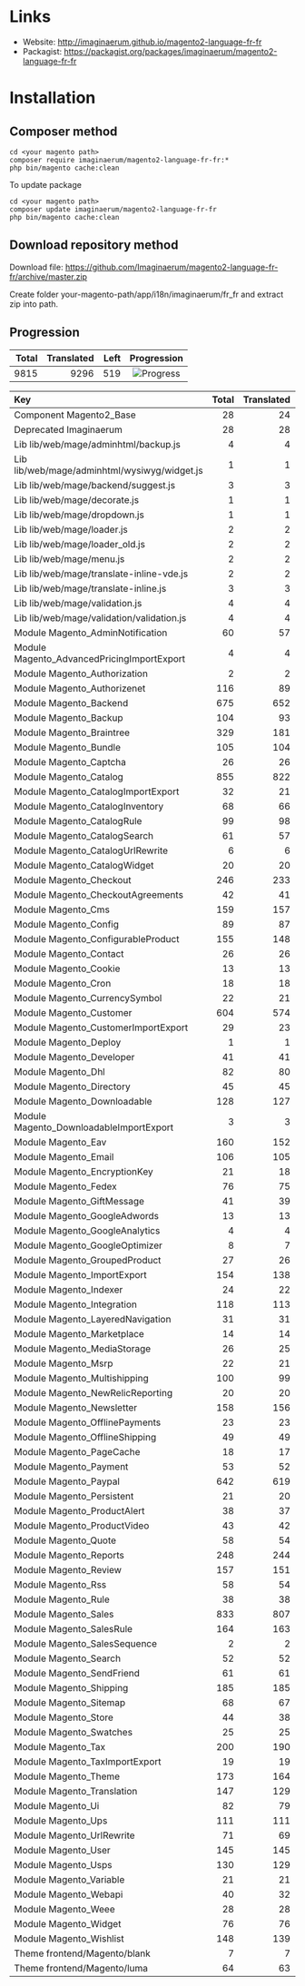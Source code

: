 # Links

* Website: http://imaginaerum.github.io/magento2-language-fr-fr
* Packagist: https://packagist.org/packages/imaginaerum/magento2-language-fr-fr

# Installation

## Composer method

```
cd <your magento path>
composer require imaginaerum/magento2-language-fr-fr:*
php bin/magento cache:clean
```

To update package

```
cd <your magento path>
composer update imaginaerum/magento2-language-fr-fr
php bin/magento cache:clean
```

## Download repository method

Download file: https://github.com/Imaginaerum/magento2-language-fr-fr/archive/master.zip

Create folder your-magento-path/app/i18n/imaginaerum/fr_fr and extract zip into path.

## Progression

| Total | Translated | Left | Progression |
| -------------: | -----------------------: | -----------------------: | :---------: |
| 9815 | 9296 | 519 | ![Progress](http://progressed.io/bar/94) |

| Key | Total | Translated | Left | Progression |
| :----- | -------------: | -----------------------: | -----------------------: | :---------: |
| Component Magento2_Base | 28 | 24 | 4 | ![Progress](http://progressed.io/bar/85) |
| Deprecated Imaginaerum | 28 | 28 | 0 | ![Progress](http://progressed.io/bar/100) |
| Lib lib/web/mage/adminhtml/backup.js | 4 | 4 | 0 | ![Progress](http://progressed.io/bar/100) |
| Lib lib/web/mage/adminhtml/wysiwyg/widget.js | 1 | 1 | 0 | ![Progress](http://progressed.io/bar/100) |
| Lib lib/web/mage/backend/suggest.js | 3 | 3 | 0 | ![Progress](http://progressed.io/bar/100) |
| Lib lib/web/mage/decorate.js | 1 | 1 | 0 | ![Progress](http://progressed.io/bar/100) |
| Lib lib/web/mage/dropdown.js | 1 | 1 | 0 | ![Progress](http://progressed.io/bar/100) |
| Lib lib/web/mage/loader.js | 2 | 2 | 0 | ![Progress](http://progressed.io/bar/100) |
| Lib lib/web/mage/loader_old.js | 2 | 2 | 0 | ![Progress](http://progressed.io/bar/100) |
| Lib lib/web/mage/menu.js | 2 | 2 | 0 | ![Progress](http://progressed.io/bar/100) |
| Lib lib/web/mage/translate-inline-vde.js | 2 | 2 | 0 | ![Progress](http://progressed.io/bar/100) |
| Lib lib/web/mage/translate-inline.js | 3 | 3 | 0 | ![Progress](http://progressed.io/bar/100) |
| Lib lib/web/mage/validation.js | 4 | 4 | 0 | ![Progress](http://progressed.io/bar/100) |
| Lib lib/web/mage/validation/validation.js | 4 | 4 | 0 | ![Progress](http://progressed.io/bar/100) |
| Module Magento_AdminNotification | 60 | 57 | 3 | ![Progress](http://progressed.io/bar/95) |
| Module Magento_AdvancedPricingImportExport | 4 | 4 | 0 | ![Progress](http://progressed.io/bar/100) |
| Module Magento_Authorization | 2 | 2 | 0 | ![Progress](http://progressed.io/bar/100) |
| Module Magento_Authorizenet | 116 | 89 | 27 | ![Progress](http://progressed.io/bar/76) |
| Module Magento_Backend | 675 | 652 | 23 | ![Progress](http://progressed.io/bar/96) |
| Module Magento_Backup | 104 | 93 | 11 | ![Progress](http://progressed.io/bar/89) |
| Module Magento_Braintree | 329 | 181 | 148 | ![Progress](http://progressed.io/bar/55) |
| Module Magento_Bundle | 105 | 104 | 1 | ![Progress](http://progressed.io/bar/99) |
| Module Magento_Captcha | 26 | 26 | 0 | ![Progress](http://progressed.io/bar/100) |
| Module Magento_Catalog | 855 | 822 | 33 | ![Progress](http://progressed.io/bar/96) |
| Module Magento_CatalogImportExport | 32 | 21 | 11 | ![Progress](http://progressed.io/bar/65) |
| Module Magento_CatalogInventory | 68 | 66 | 2 | ![Progress](http://progressed.io/bar/97) |
| Module Magento_CatalogRule | 99 | 98 | 1 | ![Progress](http://progressed.io/bar/98) |
| Module Magento_CatalogSearch | 61 | 57 | 4 | ![Progress](http://progressed.io/bar/93) |
| Module Magento_CatalogUrlRewrite | 6 | 6 | 0 | ![Progress](http://progressed.io/bar/100) |
| Module Magento_CatalogWidget | 20 | 20 | 0 | ![Progress](http://progressed.io/bar/100) |
| Module Magento_Checkout | 246 | 233 | 13 | ![Progress](http://progressed.io/bar/94) |
| Module Magento_CheckoutAgreements | 42 | 41 | 1 | ![Progress](http://progressed.io/bar/97) |
| Module Magento_Cms | 159 | 157 | 2 | ![Progress](http://progressed.io/bar/98) |
| Module Magento_Config | 89 | 87 | 2 | ![Progress](http://progressed.io/bar/97) |
| Module Magento_ConfigurableProduct | 155 | 148 | 7 | ![Progress](http://progressed.io/bar/95) |
| Module Magento_Contact | 26 | 26 | 0 | ![Progress](http://progressed.io/bar/100) |
| Module Magento_Cookie | 13 | 13 | 0 | ![Progress](http://progressed.io/bar/100) |
| Module Magento_Cron | 18 | 18 | 0 | ![Progress](http://progressed.io/bar/100) |
| Module Magento_CurrencySymbol | 22 | 21 | 1 | ![Progress](http://progressed.io/bar/95) |
| Module Magento_Customer | 604 | 574 | 30 | ![Progress](http://progressed.io/bar/95) |
| Module Magento_CustomerImportExport | 29 | 23 | 6 | ![Progress](http://progressed.io/bar/79) |
| Module Magento_Deploy | 1 | 1 | 0 | ![Progress](http://progressed.io/bar/100) |
| Module Magento_Developer | 41 | 41 | 0 | ![Progress](http://progressed.io/bar/100) |
| Module Magento_Dhl | 82 | 80 | 2 | ![Progress](http://progressed.io/bar/97) |
| Module Magento_Directory | 45 | 45 | 0 | ![Progress](http://progressed.io/bar/100) |
| Module Magento_Downloadable | 128 | 127 | 1 | ![Progress](http://progressed.io/bar/99) |
| Module Magento_DownloadableImportExport | 3 | 3 | 0 | ![Progress](http://progressed.io/bar/100) |
| Module Magento_Eav | 160 | 152 | 8 | ![Progress](http://progressed.io/bar/95) |
| Module Magento_Email | 106 | 105 | 1 | ![Progress](http://progressed.io/bar/99) |
| Module Magento_EncryptionKey | 21 | 18 | 3 | ![Progress](http://progressed.io/bar/85) |
| Module Magento_Fedex | 76 | 75 | 1 | ![Progress](http://progressed.io/bar/98) |
| Module Magento_GiftMessage | 41 | 39 | 2 | ![Progress](http://progressed.io/bar/95) |
| Module Magento_GoogleAdwords | 13 | 13 | 0 | ![Progress](http://progressed.io/bar/100) |
| Module Magento_GoogleAnalytics | 4 | 4 | 0 | ![Progress](http://progressed.io/bar/100) |
| Module Magento_GoogleOptimizer | 8 | 7 | 1 | ![Progress](http://progressed.io/bar/87) |
| Module Magento_GroupedProduct | 27 | 26 | 1 | ![Progress](http://progressed.io/bar/96) |
| Module Magento_ImportExport | 154 | 138 | 16 | ![Progress](http://progressed.io/bar/89) |
| Module Magento_Indexer | 24 | 22 | 2 | ![Progress](http://progressed.io/bar/91) |
| Module Magento_Integration | 118 | 113 | 5 | ![Progress](http://progressed.io/bar/95) |
| Module Magento_LayeredNavigation | 31 | 31 | 0 | ![Progress](http://progressed.io/bar/100) |
| Module Magento_Marketplace | 14 | 14 | 0 | ![Progress](http://progressed.io/bar/100) |
| Module Magento_MediaStorage | 26 | 25 | 1 | ![Progress](http://progressed.io/bar/96) |
| Module Magento_Msrp | 22 | 21 | 1 | ![Progress](http://progressed.io/bar/95) |
| Module Magento_Multishipping | 100 | 99 | 1 | ![Progress](http://progressed.io/bar/99) |
| Module Magento_NewRelicReporting | 20 | 20 | 0 | ![Progress](http://progressed.io/bar/100) |
| Module Magento_Newsletter | 158 | 156 | 2 | ![Progress](http://progressed.io/bar/98) |
| Module Magento_OfflinePayments | 23 | 23 | 0 | ![Progress](http://progressed.io/bar/100) |
| Module Magento_OfflineShipping | 49 | 49 | 0 | ![Progress](http://progressed.io/bar/100) |
| Module Magento_PageCache | 18 | 17 | 1 | ![Progress](http://progressed.io/bar/94) |
| Module Magento_Payment | 53 | 52 | 1 | ![Progress](http://progressed.io/bar/98) |
| Module Magento_Paypal | 642 | 619 | 23 | ![Progress](http://progressed.io/bar/96) |
| Module Magento_Persistent | 21 | 20 | 1 | ![Progress](http://progressed.io/bar/95) |
| Module Magento_ProductAlert | 38 | 37 | 1 | ![Progress](http://progressed.io/bar/97) |
| Module Magento_ProductVideo | 43 | 42 | 1 | ![Progress](http://progressed.io/bar/97) |
| Module Magento_Quote | 58 | 54 | 4 | ![Progress](http://progressed.io/bar/93) |
| Module Magento_Reports | 248 | 244 | 4 | ![Progress](http://progressed.io/bar/98) |
| Module Magento_Review | 157 | 151 | 6 | ![Progress](http://progressed.io/bar/96) |
| Module Magento_Rss | 58 | 54 | 4 | ![Progress](http://progressed.io/bar/93) |
| Module Magento_Rule | 38 | 38 | 0 | ![Progress](http://progressed.io/bar/100) |
| Module Magento_Sales | 833 | 807 | 26 | ![Progress](http://progressed.io/bar/96) |
| Module Magento_SalesRule | 164 | 163 | 1 | ![Progress](http://progressed.io/bar/99) |
| Module Magento_SalesSequence | 2 | 2 | 0 | ![Progress](http://progressed.io/bar/100) |
| Module Magento_Search | 52 | 52 | 0 | ![Progress](http://progressed.io/bar/100) |
| Module Magento_SendFriend | 61 | 61 | 0 | ![Progress](http://progressed.io/bar/100) |
| Module Magento_Shipping | 185 | 185 | 0 | ![Progress](http://progressed.io/bar/100) |
| Module Magento_Sitemap | 68 | 67 | 1 | ![Progress](http://progressed.io/bar/98) |
| Module Magento_Store | 44 | 38 | 6 | ![Progress](http://progressed.io/bar/86) |
| Module Magento_Swatches | 25 | 25 | 0 | ![Progress](http://progressed.io/bar/100) |
| Module Magento_Tax | 200 | 190 | 10 | ![Progress](http://progressed.io/bar/95) |
| Module Magento_TaxImportExport | 19 | 19 | 0 | ![Progress](http://progressed.io/bar/100) |
| Module Magento_Theme | 173 | 164 | 9 | ![Progress](http://progressed.io/bar/94) |
| Module Magento_Translation | 147 | 129 | 18 | ![Progress](http://progressed.io/bar/87) |
| Module Magento_Ui | 82 | 79 | 3 | ![Progress](http://progressed.io/bar/96) |
| Module Magento_Ups | 111 | 111 | 0 | ![Progress](http://progressed.io/bar/100) |
| Module Magento_UrlRewrite | 71 | 69 | 2 | ![Progress](http://progressed.io/bar/97) |
| Module Magento_User | 145 | 145 | 0 | ![Progress](http://progressed.io/bar/100) |
| Module Magento_Usps | 130 | 129 | 1 | ![Progress](http://progressed.io/bar/99) |
| Module Magento_Variable | 21 | 21 | 0 | ![Progress](http://progressed.io/bar/100) |
| Module Magento_Webapi | 40 | 32 | 8 | ![Progress](http://progressed.io/bar/80) |
| Module Magento_Weee | 28 | 28 | 0 | ![Progress](http://progressed.io/bar/100) |
| Module Magento_Widget | 76 | 76 | 0 | ![Progress](http://progressed.io/bar/100) |
| Module Magento_Wishlist | 148 | 139 | 9 | ![Progress](http://progressed.io/bar/93) |
| Theme frontend/Magento/blank | 7 | 7 | 0 | ![Progress](http://progressed.io/bar/100) |
| Theme frontend/Magento/luma | 64 | 63 | 1 | ![Progress](http://progressed.io/bar/98) |